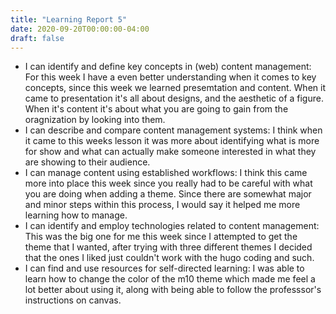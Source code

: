 ```yaml
---
title: "Learning Report 5"
date: 2020-09-20T00:00:00-04:00
draft: false
---
```


* I can identify and define key concepts in (web) content management:
For this week I have a even better understanding when it comes to key concepts, since this week we learned presemtation and content. When it came to presentation it's all about designs, and the aesthetic of a figure. When it's content it's about what you are going to gain from the oragnization by looking into them. 
* I can describe and compare content management systems:
I think when it came to this weeks lesson it was more about identifying what is more for show and what can actually make someone interested in what they are showing to their audience. 
* I can manage content using established workflows:
I think this came more into place this week since you really had to be careful with what you are doing when adding a theme. Since there are somewhat major and minor steps within this process, I would say it helped me more learning how to manage.
* I can identify and employ technologies related to content management:
This was the big one for me this week since I attempted to get the theme that I wanted, after trying with three different themes I decided that the ones I liked just couldn't work with the hugo coding and such. 
* I can find and use resources for self-directed learning:
I was able to learn how to change the color of the m10 theme which made me feel a lot better about using it, along with being able to follow the professsor's instructions on canvas. 

